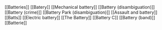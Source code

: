 [[Batteries]]
[[Batery]]
[[Mechanical battery]]
[[Battery (disambiguation)]]
[[Battery (crime)]]
[[Battery Park (disambiguation)]]
[[Assault and battery]]
[[Batts]]
[[Electric battery]]
[[The Battery]]
[[Battery C]]
[[Battery (band)]]
[[Batterie]]
